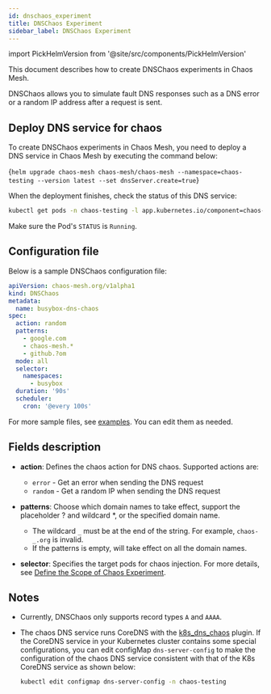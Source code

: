 ```yaml
---
id: dnschaos_experiment
title: DNSChaos Experiment
sidebar_label: DNSChaos Experiment
---
```


import PickHelmVersion from '@site/src/components/PickHelmVersion'

This document describes how to create DNSChaos experiments in Chaos Mesh.

DNSChaos allows you to simulate fault DNS responses such as a DNS error or a random IP address after a request is sent.

## Deploy DNS service for chaos

To create DNSChaos experiments in Chaos Mesh, you need to deploy a DNS service in Chaos Mesh by executing the command below:

<PickHelmVersion className="language-bash">{`helm upgrade chaos-mesh chaos-mesh/chaos-mesh --namespace=chaos-testing --version latest --set dnsServer.create=true`}</PickHelmVersion>

When the deployment finishes, check the status of this DNS service:

```bash
kubectl get pods -n chaos-testing -l app.kubernetes.io/component=chaos-dns-server
```

Make sure the Pod's `STATUS` is `Running`.

## Configuration file

Below is a sample DNSChaos configuration file:

```yaml
apiVersion: chaos-mesh.org/v1alpha1
kind: DNSChaos
metadata:
  name: busybox-dns-chaos
spec:
  action: random
  patterns:
    - google.com
    - chaos-mesh.*
    - github.?om
  mode: all
  selector:
    namespaces:
      - busybox
  duration: '90s'
  scheduler:
    cron: '@every 100s'
```

For more sample files, see [examples](https://github.com/chaos-mesh/chaos-mesh/tree/master/examples). You can edit them as needed.

## Fields description

- **action**: Defines the chaos action for DNS chaos. Supported actions are:

  - `error` - Get an error when sending the DNS request
  - `random` - Get a random IP when sending the DNS request

- **patterns**: Choose which domain names to take effect, support the placeholder ? and wildcard \*, or the specified domain name.

  - The wildcard `_` must be at the end of the string. For example, `chaos-_.org` is invalid.
  - If the patterns is empty, will take effect on all the domain names.

- **selector**: Specifies the target pods for chaos injection. For more details, see [Define the Scope of Chaos Experiment](../user_guides/experiment_scope.md).

## Notes

- Currently, DNSChaos only supports record types `A` and `AAAA`.
- The chaos DNS service runs CoreDNS with the [k8s_dns_chaos](https://github.com/chaos-mesh/k8s_dns_chaos) plugin. If the CoreDNS service in your Kubernetes cluster contains some special configurations, you can edit configMap `dns-server-config` to make the configuration of the chaos DNS service consistent with that of the K8s CoreDNS service as shown below:

  ```bash
  kubectl edit configmap dns-server-config -n chaos-testing
  ```
